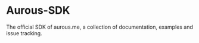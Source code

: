 # Aurous-SDK
The official SDK of aurous.me, a collection of documentation, examples and issue tracking. 

